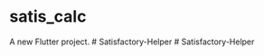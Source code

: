 # satis_calc

A new Flutter project.
#   S a t i s f a c t o r y - H e l p e r  
 #   S a t i s f a c t o r y - H e l p e r  
 